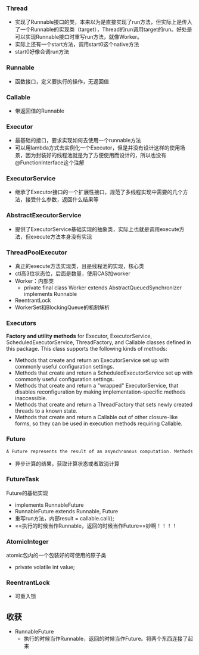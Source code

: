 ### Thread

- 实现了Runnable接口的类，本来以为是直接实现了run方法，但实际上是传入了一个Runnable的实现类（target），Thread的run调用target的run。好处是可以实现Runnable接口时重写run方法，就像Worker。
- 实际上还有一个start方法，调用start0这个native方法
- start0好像会调run方法

### Runnable

- 函数接口，定义要执行的操作，无返回值

### Callable

- 带返回值的Runnable

### Executor

- 最基础的接口，要求实现如何去使用一个runnable方法
- 可以用lambda方式去实例化一个Executor，但是并没有设计这样的使用场景，因为封装好的线程池就是为了方便使用而设计的，所以也没有@FunctionInterface这个注解

### ExecutorService

- 继承了Executor接口的一个扩展性接口，规范了多线程实现中需要的几个方法，接受什么参数，返回什么结果等

### AbstractExecutorService

- 提供了ExecutorService基础实现的抽象类，实际上也就是调用execute方法，但execute方法本身没有实现

### ThreadPoolExecutor

- 真正的execute方法实现类，且是线程池的实现，核心类
- ctl高3位状态位，后面是数量，使用CAS加worker
- Worker：内部类
  - private final class Worker extends AbstractQueuedSynchronizer implements Runnable
- ReentrantLock
- WorkerSet和BlockingQueue的机制解析

### Executors

**Factory and utility methods** for Executor, ExecutorService, ScheduledExecutorService, ThreadFactory, and Callable classes defined in this package. This class supports the following kinds of methods:

- Methods that create and return an ExecutorService set up with commonly useful configuration settings.
- Methods that create and return a ScheduledExecutorService set up with commonly useful configuration settings.
- Methods that create and return a "wrapped" ExecutorService, that disables reconfiguration by making implementation-specific methods inaccessible.
- Methods that create and return a ThreadFactory that sets newly created threads to a known state.
- Methods that create and return a Callable out of other closure-like forms, so they can be used in execution methods requiring Callable.



### Future

```xml
A Future represents the result of an asynchronous computation. Methods are provided to check if the computation is complete, to wait for its completion, and to retrieve the result of the computation. The result can only be retrieved using method get when the computation has completed, blocking if necessary until it is ready. Cancellation is performed by the cancel method. Additional methods are provided to determine if the task completed normally or was cancelled. Once a computation has completed, the computation cannot be cancelled. If you would like to use a Future for the sake of cancellability but not provide a usable result, you can declare types of the form Future<?> and return
```

- 异步计算的结果，获取计算状态或者取消计算



### FutureTask

Future的基础实现

- implements RunnableFuture<V>
- RunnableFuture<V> extends Runnable, Future<V>
- 重写run方法，内部result = callable.call();
- ==执行的时候当作Runnable，返回的时候当作Future==妙啊！！！！

### AtomicInteger

atomic包内的一个包装好的可使用的原子类

- private volatile int value;

### ReentrantLock

- 可重入锁



## 收获

- RunnableFuture
  - 执行的时候当作Runnable，返回的时候当作Future。将两个东西连接了起来